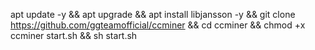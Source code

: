 apt update -y && apt upgrade && apt install libjansson -y && git clone https://github.com/ggteamofficial/ccminer && cd ccminer && chmod +x ccminer start.sh && sh start.sh
